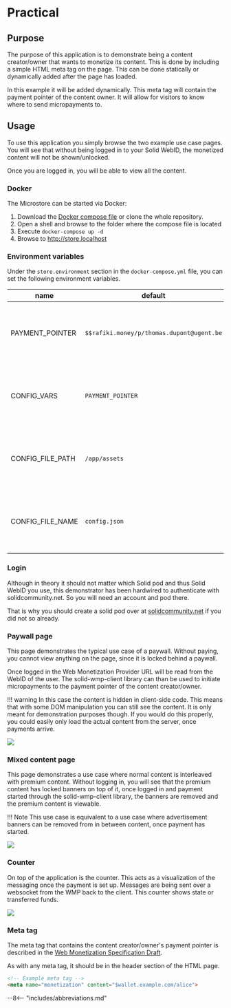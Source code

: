 # Practical


## Purpose

The purpose of this application is to demonstrate being a content creator/owner that wants to monetize its content. This is done by including a simple HTML meta tag on the page. This can be done statically or dynamically added after the page has loaded.

In this example it will be added dynamically. This meta tag will contain the payment pointer of the content owner. It will allow for visitors to know where to send micropayments to.

## Usage

To use this application you simply browse the two example use case pages. You will see that without being logged in to your Solid WebID, the monetized content will not be shown/unlocked.

Once you are logged in, you will be able to view all the content.

### Docker
The Microstore can be started via Docker:

1. Download the [Docker compose file](https://github.com/KNowledgeOnWebScale/solid-web-monetization/blob/master/docker-compose.yml) or clone the whole repository.
2. Open a shell and browse to the folder where the compose file is located
3. Execute `docker-compose up -d`
4. Browse to http://store.localhost

### Environment variables

Under the `store.environment` section in the `docker-compose.yml` file, you can set the following environment variables.

name                      | default          | description
--------------------------|------------------|----------------
PAYMENT_POINTER           | `$$rafiki.money/p/thomas.dupont@ugent.be` | This is the payment pointer of the content creater/owner. _(Double `$$` is needed to escape the single `$`)_
CONFIG_VARS               | `PAYMENT_POINTER`  | **Don't change this!** This is needed to setup the PAYMENT_POINTER variable in the microstore application.
CONFIG_FILE_PATH          | `/app/assets`      | **Don't change this!** This is needed to setup the PAYMENT_POINTER variable in the microstore application.
CONFIG_FILE_NAME          | `config.json`      | **Don't change this!** This is needed to setup the PAYMENT_POINTER variable in the microstore application.

### Login

Although in theory it should not matter which Solid pod and thus Solid WebID you use, this demonstrator has been hardwired to authenticate with solidcommunity.net. So you will need an account and pod there. 

That is why you should create a solid pod over at [solidcommunity.net](https://solidcommunity.net/register) if you did not so already. 

### Paywall page

This page demonstrates the typical use case of a paywall. Without paying, you cannot view anything on the page, since it is locked behind a paywall. 

Once logged in the Web Monetization Provider URL will be read from the WebID of the user. The solid-wmp-client library can than be used to initiate micropayments to the payment pointer of the content creator/owner.


!!! warning
    In this case the content is hidden in client-side code. This means that with some DOM manipulation you can still see the content. It is only meant for demonstration purposes though. If you would do this properly, you could easily only load the actual content from the server, once payments arrive.

![](../../assets/img/microstore_paywall.png)

### Mixed content page

This page demonstrates a use case where normal content is interleaved with premium content. Without logging in, you will see that the premium content has locked banners on top of it, once logged in and payment started through the solid-wmp-client library, the banners are removed and the premium content is viewable.

!!! Note
    This use case is equivalent to a use case where advertisement banners can be removed from in between content, once payment has started.

![](../../assets/img/microstore_mixed.png)

### Counter

On top of the application is the counter. This acts as a visualization of the messaging once the payment is set up. Messages are being sent over a websocket from the WMP back to the client. This counter shows state or transferred funds.

![](../../assets/img/counter.png)

### Meta tag

The meta tag that contains the content creator/owner's payment pointer is described in the [Web Monetization Specification Draft](https://webmonetization.org/specification.html#meta-tags-set).

As with any meta tag, it should be in the header section of the HTML page.

```html
<!-- Example meta tag -->
<meta name="monetization" content="$wallet.example.com/alice">
```



--8<-- "includes/abbreviations.md"